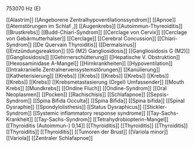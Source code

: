 753070 Hz (E)

[[Alastrim]]
[[Angeborene Zentralhypoventilationssyndrom]]
[[Apnoe]]
[[Atemstörungen im Schlaf ,]]
[[Augenkrebs]]
[[Autoimmun-Thyreoiditis]]
[[Brustkrebs]]
[[Budd-Chiari-Syndrom]]
[[Cerclage von Cervix]]
[[Cerclage von Gebärmutterhalser]]
[[Cerclage]]
[[Cerebral Concussion]]
[[Chiari-Syndrom]]
[[De Quervain Thyroiditis]]
[[Dermalsinus]]
[[Entzündungsreaktion]]
[[G (M2) Gangliosidosis]]
[[Gangliosidosis G (M2)]]
[[Gangliosidosis]]
[[Gehirnerschütterung]]
[[Hepatische V. Obstruktion]]
[[Hexosaminidase A-Mangel]]
[[Hirnkrankheiten]]
[[Hypoventilation]]
[[Intrakranielle Zentralnervensystemstörungen]]
[[Kanülierung]]
[[Katheterisierung]]
[[Krebs]]
[[Krebs]]
[[Krebs]]
[[Krebs]]
[[Krebs]]
[[Krebs]]
[[Krebs]]
[[Krebsmetastasierung (Orgel) Umfassender]]
[[Mouth Krebs]]
[[Mundkrebs]]
[[Ondine Fluch]]
[[Ondine-Syndrom]]
[[Oral Neoplasmen]]
[[Pocken]]
[[Rachischisis]]
[[Schlafapnoe]]
[[Sepsis-Syndrom]]
[[Spina Bifida Occulta]]
[[Spina Bifida]]
[[Spina bifida]]
[[Spinal Dysraphie]]
[[Spondylolisthesis]]
[[Status Dysraphicus]]
[[Stickler-Syndrom]]
[[Systemic inflammatory response syndrome]]
[[Tay-Sachs-Krankheit]]
[[Tay-Sachs-Syndrom]]
[[Tetrahydrobiopterin-Mangel]]
[[Thyroiditis (Autoimmun-) 0,14]]
[[Thyroiditis]]
[[Thyroiditis]]
[[Thyroiditis]]
[[Thyroiditis]]
[[Thyroiditis]]
[[Tumoren der Brust]]
[[Variola minor]]
[[Variola]]
[[Zentraler Schlafapnoe]]